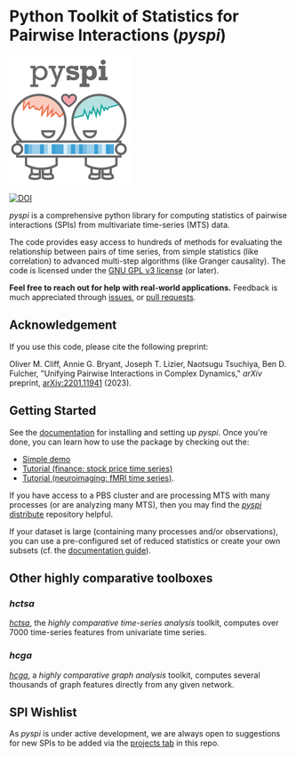 # Python Toolkit of Statistics for Pairwise Interactions (_pyspi_)

![](img/pyspi_logo.png)

[![DOI](https://zenodo.org/badge/601919618.svg)](https://zenodo.org/badge/latestdoi/601919618)

_pyspi_ is a comprehensive python library for computing statistics of pairwise interactions (SPIs) from multivariate time-series (MTS) data.

The code provides easy access to hundreds of methods for evaluating the relationship between pairs of time series, from simple statistics (like correlation) to advanced multi-step algorithms (like Granger causality).
The code is licensed under the [GNU GPL v3 license](http://www.gnu.org/licenses/gpl-3.0.html) (or later).

**Feel free to reach out for help with real-world applications.**
Feedback is much appreciated through [issues](https://github.com/DynamicsAndNeuralSystems/pyspi/issues), or [pull requests](https://github.com/DynamicsAndNeuralSystems/pyspi/pulls).

## Acknowledgement

If you use this code, please cite the following preprint:

Oliver M. Cliff, Annie G. Bryant, Joseph T. Lizier, Naotsugu Tsuchiya, Ben D. Fulcher, "Unifying Pairwise Interactions in Complex Dynamics," _arXiv_ preprint, [arXiv:2201.11941](https://arxiv.org/abs/2201.11941) (2023).

## Getting Started

See the [documentation](https://pyspi-toolkit.readthedocs.io/en/latest/) for installing and setting up _pyspi_.
Once you're done, you can learn how to use the package by checking out the:

- [Simple demo](https://github.com/olivercliff/pyspi/blob/main/demos/simple_demo.py)
- [Tutorial (finance: stock price time series)](https://github.com/olivercliff/pyspi/blob/main/demos/tutorial.ipynb)
- [Tutorial (neuroimaging: fMRI time series)](https://github.com/anniegbryant/CNS_2022/blob/main/pyspi_tutorial/CNS2022_pyspi_demo.ipynb).

If you have access to a PBS cluster and are processing MTS with many processes (or are analyzing many MTS), then you may find the [_pyspi_ distribute](https://github.com/DynamicsAndNeuralSystems/pyspi-distribute) repository helpful.

If your dataset is large (containing many processes and/or observations), you can use a pre-configured set of reduced statistics or create your own subsets (cf. the [documentation guide](https://pyspi-toolkit.readthedocs.io/en/latest/advanced.html#using-a-reduced-spi-set)).

## Other highly comparative toolboxes

### _hctsa_

[_hctsa_](https://github.com/benfulcher/hctsa), the _highly comparative time-series analysis_ toolkit, computes over 7000 time-series features from univariate time series.

### _hcga_

[_hcga_](https://github.com/barahona-research-group/hcga), a *highly comparative graph analysis* toolkit, computes several thousands of graph features directly from any given network.

## SPI Wishlist

As _pyspi_ is under active development, we are always open to suggestions for new SPIs to be added via the [projects tab](https://github.com/DynamicsAndNeuralSystems/pyspi/projects) in this repo. 
